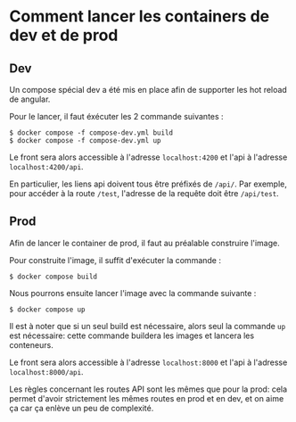 # Comment lancer les containers de dev et de prod

## Dev

Un compose spécial dev a été mis en place afin de supporter les hot reload de angular.

Pour le lancer, il faut éxécuter les 2 commande suivantes :

```shell
$ docker compose -f compose-dev.yml build
$ docker compose -f compose-dev.yml up
```

Le front sera alors accessible à l'adresse `localhost:4200` et l'api à l'adresse `localhost:4200/api`.

En particulier, les liens api doivent tous être préfixés de `/api/`. Par exemple, pour accéder à la route `/test`, l'adresse de la requête doit être `/api/test`.

## Prod

Afin de lancer le container de prod, il faut au préalable construire l'image.

Pour construite l'image, il suffit d'exécuter la commande :

```shell
$ docker compose build
```

Nous pourrons ensuite lancer l'image avec la commande suivante :

```shell
$ docker compose up
```

Il est à noter que si un seul build est nécessaire, alors seul la commande `up` est nécessaire: cette commande buildera les images et lancera les conteneurs.

Le front sera alors accessible à l'adresse `localhost:8000` et l'api à l'adresse `localhost:8000/api`.

Les règles concernant les routes API sont les mêmes que pour la prod: cela permet d'avoir strictement les mêmes routes en prod et en dev, et on aime ça car ça enlève un peu de complexité.